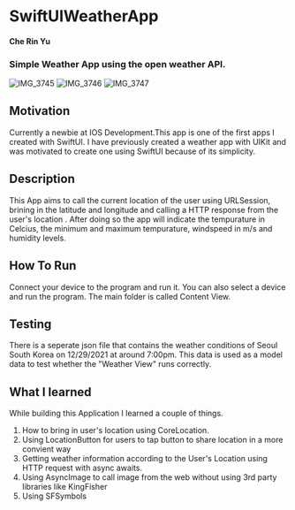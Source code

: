 # SwiftUIWeatherApp
#### Che Rin Yu 
### Simple Weather App using the open weather API. 

![IMG_3745](https://user-images.githubusercontent.com/66363530/147659161-2cc831ff-a125-44cf-8184-13d21678fff1.PNG)
![IMG_3746](https://user-images.githubusercontent.com/66363530/147659169-d35d63f6-38f2-4728-a75a-c4466c00b62a.PNG)
![IMG_3747](https://user-images.githubusercontent.com/66363530/147659175-49dc5f3a-dd3c-43d1-aeca-29f37ad3ba0c.PNG)


## Motivation 
Currently a newbie at IOS Development.This app is one of the first apps I created with SwiftUI. I have previously created a weather app with UIKit and was motivated to create one using SwiftUI because of its simplicity. 

## Description 
This App aims to call the current location of the user using URLSession, brining in the latitude and longitude and calling a HTTP response from the user's location . After doing so the app will indicate the tempurature in Celcius, the minimum and maximum tempurature, windspeed in m/s and humidity levels. 

## How To Run 
Connect your device to the program and run it. 
You can also select a device and run the program. The main folder is called Content View. 

## Testing 
There is a seperate json file that contains the weather conditions of Seoul South Korea on 12/29/2021 at around 7:00pm. This data is used as a model data to test  whether the "Weather View" runs correctly. 

## What I learned 
While building this Application I learned a couple of things. 
1. How to bring in user's location using CoreLocation.
2. Using LocationButton for users to tap button to share location in a more convient way
3. Getting weather information according to the User's Location using HTTP request with async awaits.  
4. Using AsyncImage to call image from the web without using 3rd party libraries like KingFisher 
5. Using SFSymbols 


